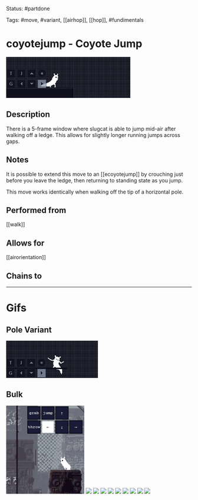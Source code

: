 Status: #partdone

Tags: #move, #variant, [[airhop]], [[hop]], #fundimentals

# coyotejump - Coyote Jump
<img src=https://raw.githubusercontent.com/LauraHannah44/Rain-World-Movement/main/Files/coyotejump_header.gif>

## Description
There is a 5-frame window where slugcat is able to jump mid-air after walking off a ledge. This allows for slightly longer running jumps across gaps.

## Notes
It is possible to extend this move to an [[ecoyotejump]] by crouching just before you leave the ledge, then returning to standing state as you jump.

This move works identically when walking off the tip of a horizontal pole.

## Performed from
[[walk]]

## Allows for
[[airorientation]]

## Chains to


___
# Gifs
## Pole Variant
<img src=https://raw.githubusercontent.com/LauraHannah44/Rain-World-Movement/main/Files/coyotejump_pole.gif>

## Bulk
<img src=https://raw.githubusercontent.com/LauraHannah44/Rain-World-Movement/main/Files/coyotejump_0.gif>

<img src=https://raw.githubusercontent.com/LauraHannah44/Rain-World-Movement/main/Files/coyotejump_1.gif>

<img src=https://raw.githubusercontent.com/LauraHannah44/Rain-World-Movement/main/Files/coyotejump_2.gif>

<img src=https://raw.githubusercontent.com/LauraHannah44/Rain-World-Movement/main/Files/coyotejump_3.gif>

<img src=https://raw.githubusercontent.com/LauraHannah44/Rain-World-Movement/main/Files/coyotejump_4.gif>

<img src=https://raw.githubusercontent.com/LauraHannah44/Rain-World-Movement/main/Files/coyotejump_5.gif>

<img src=https://raw.githubusercontent.com/LauraHannah44/Rain-World-Movement/main/Files/coyotejump_6.gif>

<img src=https://raw.githubusercontent.com/LauraHannah44/Rain-World-Movement/main/Files/coyotejump_7.gif>

<img src=https://raw.githubusercontent.com/LauraHannah44/Rain-World-Movement/main/Files/coyotejump_8.gif>

<img src=https://raw.githubusercontent.com/LauraHannah44/Rain-World-Movement/main/Files/coyotejump_9.gif>
